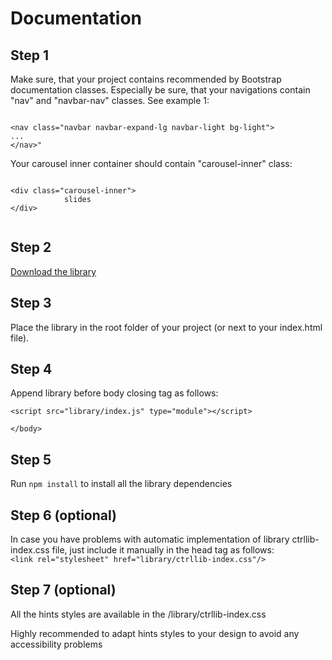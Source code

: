 <h1>Documentation</h1>

<h2>Step 1</h2>
<p>Make sure, that your project contains recommended by Bootstrap documentation classes. Especially be sure, that your navigations contain "nav" and "navbar-nav" classes. See example 1:</p>
<code>
&#60;nav class="navbar navbar-expand-lg navbar-light bg-light">
...
&#60;/nav>"
</code>

<p>Your carousel inner container should contain "carousel-inner" class:</p>
<code>
&#60;div class="carousel-inner">
            slides
&#60;/div>

</code>

<h2>Step 2</h2>
<a href="https://anotherelijah.github.io/ctrl-lib.zip">Download the library</a>

<h2>Step 3</h2>
Place the library in the root folder of your project (or next to your index.html file).

<h2>Step 4</h2>
Append library before body closing tag as follows:
<br>
<code>
&#60;script src="library/index.js" type="module">&#60;/script><br>
&#60;/body>
</code>

<h2>Step 5</h2>
Run <code>npm install</code> to install all the library dependencies

<h2>Step 6 (optional)</h2>
In case you have problems with automatic implementation of library ctrllib-index.css file,
just include it manually in the head tag as follows:
<code>
&#60;link rel="stylesheet" href="library/ctrllib-index.css"/>
</code>
<h2>Step 7 (optional)</h2>
<p>All the hints styles are available in the /library/ctrllib-index.css</p>
Highly recommended to adapt hints styles to your design to avoid any accessibility problems

